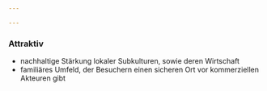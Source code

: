 ```yaml
---

---
```


### Attraktiv

- nachhaltige Stärkung lokaler Subkulturen, sowie deren Wirtschaft
- familiäres Umfeld, der Besuchern einen sicheren Ort vor kommerziellen Akteuren gibt

